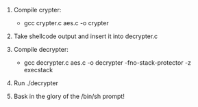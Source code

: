 1. Compile crypter:
     - gcc crypter.c aes.c -o crypter
 
2. Take shellcode output and insert it into decrypter.c

3. Compile decrypter:
     - gcc decrypter.c aes.c -o decrypter -fno-stack-protector -z execstack
 
4. Run ./decrypter
 
5. Bask in the glory of the /bin/sh prompt!
